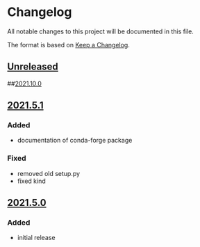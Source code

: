 # Changelog
All notable changes to this project will be documented in this file.

The format is based on [Keep a Changelog](https://keepachangelog.com/).

## [Unreleased]

##[2021.10.0]

## [2021.5.1]

### Added
- documentation of conda-forge package

### Fixed
- removed old setup.py
- fixed kind

## [2021.5.0]

### Added
- initial release

[Unreleased]: https://gitlab.com/yaq/yaqd-edaq/-/compare/v2021.10.0...master
[2021.10.0]: https://gitlab.com/yaq/yaqd-edaq/-/compare/v2021.5.1...v2021.10.0
[2021.5.1]: https://gitlab.com/yaq/yaqd-edaq/-/compare/v2021.5.0...v2021.5.1
[2021.5.0]: https://gitlab.com/yaq/yaqd-edaq/-/tags/v2021.5.0

